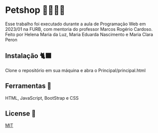# Petshop 🤖🦒🐰🐷

Esse trabalho foi executado durante a aula de Programação Web em 2023/01 na FURB, com mentoria do professor Marcos Rogério Cardoso. Feito por Helena Maria da Luz, Maria Eduarda Nascimento e Maria Clara Peron

## Instalação 🐈‍⬛

Clone o repositório em sua máquina e abra o Principal/principal.html

## Ferramentas 🐶

HTML, JavaScript, BootStrap e CSS
## License 🐠

[MIT](https://choosealicense.com/licenses/mit/)
